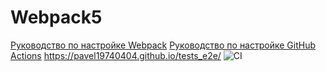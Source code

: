 # Webpack5

[Руководство по настройке Webpack](https://webpack.js.org/guides/)
[Руководство по настройке GitHub Actions](https://docs.github.com/en/actions/quickstart)
https://pavel19740404.github.io/tests_e2e/
![CI](https://github.com/Pavel19740404/tests_e2e/actions/workflows/web.yml/badge.svg)

